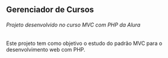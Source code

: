 ## Gerenciador de Cursos
###### Projeto desenvolvido no curso MVC com PHP da Alura

Este projeto tem como objetivo o estudo do padrão MVC para o desenvolvimento web com PHP.

